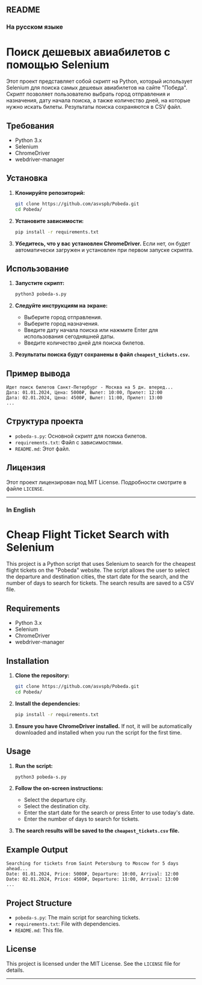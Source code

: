 ## README

### На русском языке

# Поиск дешевых авиабилетов с помощью Selenium

Этот проект представляет собой скрипт на Python, который использует Selenium для поиска самых дешевых авиабилетов на сайте "Победа". Скрипт позволяет пользователю выбрать город отправления и назначения, дату начала поиска, а также количество дней, на которые нужно искать билеты. Результаты поиска сохраняются в CSV файл.

## Требования

- Python 3.x
- Selenium
- ChromeDriver
- webdriver-manager

## Установка

1. **Клонируйте репозиторий:**

   ```bash
   git clone https://github.com/asvspb/Pobeda.git
   cd Pobeda/
   ```

2. **Установите зависимости:**

   ```bash
   pip install -r requirements.txt
   ```

3. **Убедитесь, что у вас установлен ChromeDriver.** Если нет, он будет автоматически загружен и установлен при первом запуске скрипта.

## Использование

1. **Запустите скрипт:**

   ```bash
   python3 pobeda-s.py
   ```

2. **Следуйте инструкциям на экране:**

   - Выберите город отправления.
   - Выберите город назначения.
   - Введите дату начала поиска или нажмите Enter для использования сегодняшней даты.
   - Введите количество дней для поиска билетов.

3. **Результаты поиска будут сохранены в файл `cheapest_tickets.csv`.**

## Пример вывода

```
Идет поиск билетов Санкт-Петербург - Москва на 5 дн. вперед...
Дата: 01.01.2024, Цена: 5000₽, Вылет: 10:00, Прилет: 12:00
Дата: 02.01.2024, Цена: 4500₽, Вылет: 11:00, Прилет: 13:00
...
```

## Структура проекта

- `pobeda-s.py`: Основной скрипт для поиска билетов.
- `requirements.txt`: Файл с зависимостями.
- `README.md`: Этот файл.

## Лицензия

Этот проект лицензирован под MIT License. Подробности смотрите в файле `LICENSE`.

---

### In English

# Cheap Flight Ticket Search with Selenium

This project is a Python script that uses Selenium to search for the cheapest flight tickets on the "Pobeda" website. The script allows the user to select the departure and destination cities, the start date for the search, and the number of days to search for tickets. The search results are saved to a CSV file.

## Requirements

- Python 3.x
- Selenium
- ChromeDriver
- webdriver-manager

## Installation

1. **Clone the repository:**

   ```bash
   git clone https://github.com/asvspb/Pobeda.git
   cd Pobeda/
   ```

2. **Install the dependencies:**

   ```bash
   pip install -r requirements.txt
   ```

3. **Ensure you have ChromeDriver installed.** If not, it will be automatically downloaded and installed when you run the script for the first time.

## Usage

1. **Run the script:**

   ```bash
   python3 pobeda-s.py
   ```

2. **Follow the on-screen instructions:**

   - Select the departure city.
   - Select the destination city.
   - Enter the start date for the search or press Enter to use today's date.
   - Enter the number of days to search for tickets.

3. **The search results will be saved to the `cheapest_tickets.csv` file.**

## Example Output

```
Searching for tickets from Saint Petersburg to Moscow for 5 days ahead...
Date: 01.01.2024, Price: 5000₽, Departure: 10:00, Arrival: 12:00
Date: 02.01.2024, Price: 4500₽, Departure: 11:00, Arrival: 13:00
...
```

## Project Structure

- `pobeda-s.py`: The main script for searching tickets.
- `requirements.txt`: File with dependencies.
- `README.md`: This file.

## License

This project is licensed under the MIT License. See the `LICENSE` file for details.

---

